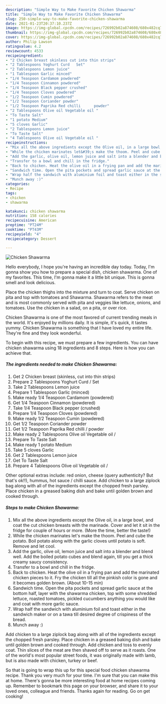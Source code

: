 ```yaml
---
description: "Simple Way to Make Favorite Chicken Shawarma"
title: "Simple Way to Make Favorite Chicken Shawarma"
slug: 250-simple-way-to-make-favorite-chicken-shawarma
date: 2021-01-23T20:37:10.237Z
image: https://img-global.cpcdn.com/recipes/726992b02a874608/680x482cq70/chicken-shawarma-recipe-main-photo.jpg
thumbnail: https://img-global.cpcdn.com/recipes/726992b02a874608/680x482cq70/chicken-shawarma-recipe-main-photo.jpg
cover: https://img-global.cpcdn.com/recipes/726992b02a874608/680x482cq70/chicken-shawarma-recipe-main-photo.jpg
author: Philip Lawson
ratingvalue: 4.2
reviewcount: 4533
recipeingredient:
- "2 Chicken breast skinless cut into thin strips"
- "2 Tablespoons Yoghurt Curd   Set"
- "2 Tablespoons Lemon juice"
- "1 Tablespoon Garlic minced"
- "1/4 Teaspoon Cardamom powdered"
- "1/4 Teaspoon Cinnamon powdered"
- "1/4 Teaspoon Black pepper crushed"
- "1/4 Teaspoon Cloves powdered"
- "1/2 Teaspoon Cumin powdered"
- "1/2 Teaspoon Coriander powder"
- "1/2 Teaspoon Paprika Red chilli      powder"
- "2 Tablespoons Olive oil Vegetable oil "
- "To Taste Salt"
- "1 potato Medium"
- "5 cloves Garlic"
- "2 Tablespoons Lemon juice"
- "To Taste Salt"
- "4 Tablespoons Olive oil Vegetable oil "
recipeinstructions:
- "Mix all the above ingredients except the Olive oil, in a large bowl, and coat the cut chicken breasts with the marinade. Cover and let it sit in the fridge for couple of hours or more. (More the time, better the taste!)"
- "While the chicken marinates let&#39;s make the thoom. Peel and cube the potato. Boil potato along with the garlic cloves until potato is soft. Remove and let cool."
- "Add the garlic, olive oil, lemon juice and salt into a blender and blend well. Add the boiled potato cubes and blend again, till you get a thick creamy saucy consistency."
- "Transfer to a bowl and chill in the fridge."
- "Back to chicken. Heat the olive oil in a frying pan and add the marinated chicken pieces to it. Fry the chicken till all the pinkish color is gone and it becomes golden brown. (About 10-15 min)"
- "Sandwich time. Open the pita pockets and spread garlic sauce at the bottom half, layer with the shawarma chicken, top with some shredded lettuce, roasted tomatoes, pickled cucumbers anything you would like and coat with more garlic sauce."
- "Wrap half the sandwich with aluminium foil and toast either in the sandwich maker or on a tawa till desired degree of crispiness of the bread."
- "Munch away :)"
categories:
- Recipe
tags:
- chicken
- shawarma

katakunci: chicken shawarma 
nutrition: 158 calories
recipecuisine: American
preptime: "PT24M"
cooktime: "PT43M"
recipeyield: "4"
recipecategory: Dessert

---
```



![Chicken Shawarma](https://img-global.cpcdn.com/recipes/726992b02a874608/680x482cq70/chicken-shawarma-recipe-main-photo.jpg)

Hello everybody, I hope you're having an incredible day today. Today, I'm gonna show you how to prepare a special dish, chicken shawarma. One of my favorites. This time, I'm gonna make it a little bit unique. This is gonna smell and look delicious.

Place the chicken thighs into the mixture and turn to coat. Serve chicken on pita and top with tomatoes and Shawarma. Shawarma refers to the meat and is most commonly served with pita and veggies like lettuce, onions, and tomatoes. Use the chicken in a salad, on a pita, or over rice.

Chicken Shawarma is one of the most favored of current trending meals in the world. It's enjoyed by millions daily. It is simple, it's quick, it tastes yummy. Chicken Shawarma is something that I have loved my entire life. They're fine and they look wonderful.


To begin with this recipe, we must prepare a few ingredients. You can have chicken shawarma using 18 ingredients and 8 steps. Here is how you can achieve that.

<!--inarticleads1-->

##### The ingredients needed to make Chicken Shawarma:

1. Get 2 Chicken breast (skinless, cut into thin strips)
1. Prepare 2 Tablespoons Yoghurt Curd /  Set
1. Take 2 Tablespoons Lemon juice
1. Prepare 1 Tablespoon Garlic (minced)
1. Make ready 1/4 Teaspoon Cardamom (powdered)
1. Get 1/4 Teaspoon Cinnamon (powdered)
1. Take 1/4 Teaspoon Black pepper (crushed)
1. Prepare 1/4 Teaspoon Cloves (powdered)
1. Make ready 1/2 Teaspoon Cumin (powdered)
1. Get 1/2 Teaspoon Coriander powder
1. Get 1/2 Teaspoon Paprika Red chilli /     powder
1. Make ready 2 Tablespoons Olive oil Vegetable oil /
1. Prepare To Taste Salt
1. Make ready 1 potato Medium
1. Take 5 cloves Garlic
1. Get 2 Tablespoons Lemon juice
1. Get To Taste Salt
1. Prepare 4 Tablespoons Olive oil Vegetable oil /


Other optional extras include: red onion, cheese (query authenticity? But that&#39;s ok!!), hummus, hot sauce / chilli sauce. Add chicken to a large ziplock bag along with all of the ingredients except the chopped fresh parsley. Place chicken in a greased baking dish and bake until golden brown and cooked through. 

<!--inarticleads2-->

##### Steps to make Chicken Shawarma:

1. Mix all the above ingredients except the Olive oil, in a large bowl, and coat the cut chicken breasts with the marinade. Cover and let it sit in the fridge for couple of hours or more. (More the time, better the taste!)
1. While the chicken marinates let&#39;s make the thoom. Peel and cube the potato. Boil potato along with the garlic cloves until potato is soft. Remove and let cool.
1. Add the garlic, olive oil, lemon juice and salt into a blender and blend well. Add the boiled potato cubes and blend again, till you get a thick creamy saucy consistency.
1. Transfer to a bowl and chill in the fridge.
1. Back to chicken. Heat the olive oil in a frying pan and add the marinated chicken pieces to it. Fry the chicken till all the pinkish color is gone and it becomes golden brown. (About 10-15 min)
1. Sandwich time. Open the pita pockets and spread garlic sauce at the bottom half, layer with the shawarma chicken, top with some shredded lettuce, roasted tomatoes, pickled cucumbers anything you would like and coat with more garlic sauce.
1. Wrap half the sandwich with aluminium foil and toast either in the sandwich maker or on a tawa till desired degree of crispiness of the bread.
1. Munch away :)


Add chicken to a large ziplock bag along with all of the ingredients except the chopped fresh parsley. Place chicken in a greased baking dish and bake until golden brown and cooked through. Add chicken and toss to evenly coat. Thin slices of the meat are then shaved off to serve as it roasts. One of the world&#39;s most popular street foods, it was originally made with lamb, but is also made with chicken, turkey or beef. 

So that is going to wrap this up for this special food chicken shawarma recipe. Thank you very much for your time. I'm sure that you can make this at home. There's gonna be more interesting food at home recipes coming up. Remember to bookmark this page on your browser, and share it to your loved ones, colleague and friends. Thanks again for reading. Go on get cooking!
